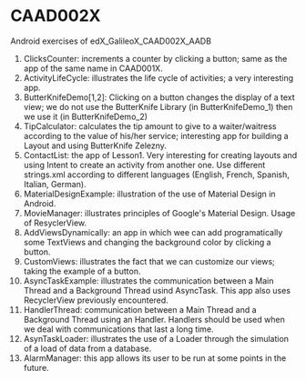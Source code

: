 # CAAD002X

Android exercises of edX_GalileoX_CAAD002X_AADB

1) ClicksCounter: increments a counter by clicking a button; same as the app of the same 
   name in CAAD001X.
2) ActivityLifeCycle: illustrates the life cycle of activities; a very interesting app.
3) ButterKnifeDemo[1,2]: Clicking on a button changes the display of a text view; 
   we do not use the ButterKnife Library (in ButterKnifeDemo_1) then we use it (in 
   ButterKnifeDemo_2)
4) TipCalculator: calculates the tip amount to give to a waiter/waitress according 
   to the value of his/her service; interesting app for building a Layout and using 
   ButterKnife Zelezny.
5) ContactList: the app of Lesson1. Very interesting for creating layouts and using
   Intent to create an activity from another one. Use different strings.xml according 
   to different languages (English, French, Spanish, Italian, German).
6) MaterialDesignExample: illustration of the use of Material Design in Android.
7) MovieManager: illustrates principles of Google's Material Design. Usage of ResyclerView.
8) AddViewsDynamically: an app in which wee can add programatically some TextViews and 
   changing the background color by clicking a button.
9) CustomViews: illustrates the fact that we can customize our views; taking the example 
   of a button.
10) AsyncTaskExample: illustrates the communication between a Main Thread and a Background 
    Thread usind AsyncTask. This app also uses RecyclerView previously encountered.
11) HandlerThread: communication between a Main Thread and a Background Thread using an
    Handler. Handlers should be used when we deal with communications that last a long time.
12) AsynTaskLoader: illustrates the use of a Loader through the simulation of a load of data
    from a database.
13) AlarmManager: this app allows its user to be run at some points in the future.
